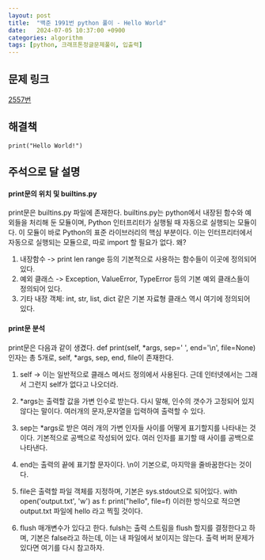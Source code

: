 ```yaml
---
layout: post
title:  "백준 1991번 python 풀이 - Hello World"
date:   2024-07-05 10:37:00 +0900
categories: algorithm
tags: [python, 크래프톤정글문제풀이, 입출력]
---
```


## 문제 링크
[2557번](https://www.acmicpc.net/problem/2557)

## 해결책
```
print("Hello World!")
```

## 주석으로 달 설명

#### print문의 위치 및 builtins.py
print문은 builtins.py 파일에 존재한다.
builtins.py는 python에서 내장된 함수와 예외들을 처리해 둔 모듈이며, Python 인터프리터가 실행될 때 자동으로 실행되는 모듈이다.
이 모듈이 바로 Python의 표준 라이브러리의 핵심 부분이다.
이는 인터프리터에서 자동으로 실행되는 모듈으로, 따로 import 할 필요가 없다. 왜?

1. 내장함수 -> print len range 등의 기본적으로 사용하는 함수들이 이곳에 정의되어 있다.
2. 예외 클래스 -> Exception, ValueError, TypeError 등의 기본 예외 클래스들이 정의되어 있다.
3. 기타 내장 객체: int, str, list, dict 같은 기본 자료형 클래스 역시 여기에 정의되어 있다.

#### print문 분석
print문은 다음과 같이 생겼다.
def print(self, *args, sep=' ', end='\n', file=None)
인자는 총 5개로, self, *args, sep, end, file이 존재한다.

1. self -> 이는 일반적으로 클래스 메서드 정의에서 사용된다. 근데 인터넷에서는 그래서 그런지 self가 없다고 나오더라.
2. *args는 출력할 값을 가변 인수로 받는다. 다시 말해, 인수의 갯수가 고정되어 있지 않다는 말이다.
여러개의 문자,문자열을 입력하여 출력할 수 있다.
3. sep는 *args로 받은 여러 개의 가변 인자들 사이를 어떻게 표기할지를 나타내는 것이다.
기본적으로 공백으로 작성되어 있다. 여러 인자를 표기할 때 사이를 공백으로 나타낸다.
4. end는 출력의 끝에 표기할 문자이다. \n이 기본으로, 마지막을 줄바꿈한다는 것이다.
5. file은 출력할 파일 객체를 지정하며, 기본은 sys.stdout으로 되어있다.
with open('output.txt', 'w') as f:
    print("hello", file=f)
이러한 방식으로 적으면 output.txt 파일에 hello 라고 찍힐 것이다.

6. flush 매개변수가 있다고 한다. fulsh는 출력 스트림을 flush 할지를 결정한다고 하며, 기본은 false라고 하는데,
이는 내 파일에서 보이지는 않는다. 출력 버퍼 문제가 있다면 여기를 다시 참고하자.
